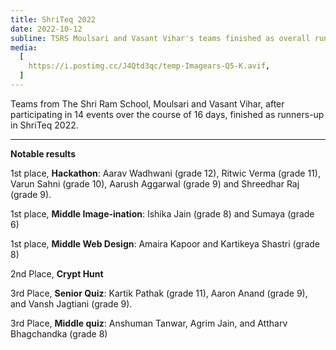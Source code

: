 ```yaml
---
title: ShriTeq 2022
date: 2022-10-12
subline: TSRS Moulsari and Vasant Vihar's teams finished as overall runners-up in ShriTeq 2022
media:
  [
    https://i.postimg.cc/J4Qtd3qc/temp-Imagears-Q5-K.avif,
  ]
---
```


Teams from The Shri Ram School, Moulsari and Vasant Vihar, after participating in 14 events over the course of 16 days, finished as runners-up in ShriTeq 2022.

---

**Notable results**

1st place, **Hackathon**: Aarav Wadhwani (grade 12), Ritwic Verma (grade 11), Varun Sahni (grade 10), Aarush Aggarwal (grade 9) and Shreedhar Raj (grade 9).

1st place, **Middle Image-ination**: Ishika Jain (grade 8) and Sumaya (grade 6)

1st place, **Middle Web Design**: Amaira Kapoor and Kartikeya Shastri (grade 8)

2nd Place, **Crypt Hunt**

3rd Place, **Senior Quiz**: Kartik Pathak (grade 11), Aaron Anand (grade 9), and Vansh Jagtiani (grade 9).

3rd Place, **Middle quiz**: Anshuman Tanwar, Agrim Jain, and Attharv Bhagchandka (grade 8)
